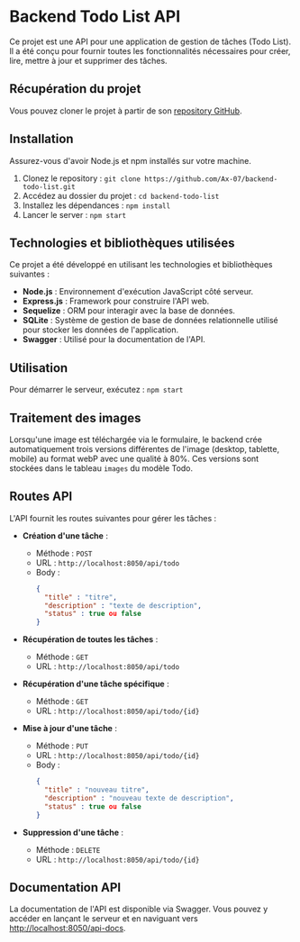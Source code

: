 # Backend Todo List API

Ce projet est une API pour une application de gestion de tâches (Todo List). Il a été conçu pour fournir toutes les fonctionnalités nécessaires pour créer, lire, mettre à jour et supprimer des tâches.

## Récupération du projet

Vous pouvez cloner le projet à partir de son [repository GitHub](https://github.com/Ax-07/backend-todo-list).

## Installation

Assurez-vous d'avoir Node.js et npm installés sur votre machine.

1. Clonez le repository : `git clone https://github.com/Ax-07/backend-todo-list.git`
2. Accédez au dossier du projet : `cd backend-todo-list`
3. Installez les dépendances : `npm install`
4. Lancer le server : `npm start`

## Technologies et bibliothèques utilisées

Ce projet a été développé en utilisant les technologies et bibliothèques suivantes :

- **Node.js** : Environnement d'exécution JavaScript côté serveur.
- **Express.js** : Framework pour construire l'API web.
- **Sequelize** : ORM pour interagir avec la base de données.
- **SQLite** : Système de gestion de base de données relationnelle utilisé pour stocker les données de l'application.
- **Swagger** : Utilisé pour la documentation de l'API.

## Utilisation

Pour démarrer le serveur, exécutez : `npm start`

## Traitement des images

Lorsqu'une image est téléchargée via le formulaire, le backend crée automatiquement trois versions différentes de l'image (desktop, tablette, mobile) au format webP avec une qualité à 80%. Ces versions sont stockées dans le tableau `images` du modèle Todo.

## Routes API

L'API fournit les routes suivantes pour gérer les tâches :

- **Création d'une tâche** : 
  - Méthode : `POST`
  - URL : `http://localhost:8050/api/todo`
  - Body : 
    ```json
    { 
      "title" : "titre", 
      "description" : "texte de description", 
      "status" : true ou false
    }
    ```

- **Récupération de toutes les tâches** :
  - Méthode : `GET`
  - URL : `http://localhost:8050/api/todo`

- **Récupération d'une tâche spécifique** :
  - Méthode : `GET`
  - URL : `http://localhost:8050/api/todo/{id}`

- **Mise à jour d'une tâche** :
  - Méthode : `PUT`
  - URL : `http://localhost:8050/api/todo/{id}`
  - Body : 
    ```json
    { 
      "title" : "nouveau titre", 
      "description" : "nouveau texte de description", 
      "status" : true ou false
    }
    ```

- **Suppression d'une tâche** :
  - Méthode : `DELETE`
  - URL : `http://localhost:8050/api/todo/{id}`

## Documentation API

La documentation de l'API est disponible via Swagger. Vous pouvez y accéder en lançant le serveur et en naviguant vers [http://localhost:8050/api-docs](http://localhost:8050/api-docs).